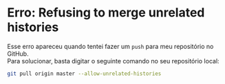 # Erro: Refusing to merge unrelated histories
Esse erro apareceu quando tentei fazer um `push` para meu repositório no GitHub.
<br>
Para solucionar, basta digitar o seguinte comando no seu repositório local:
```bash
git pull origin master --allow-unrelated-histories
```